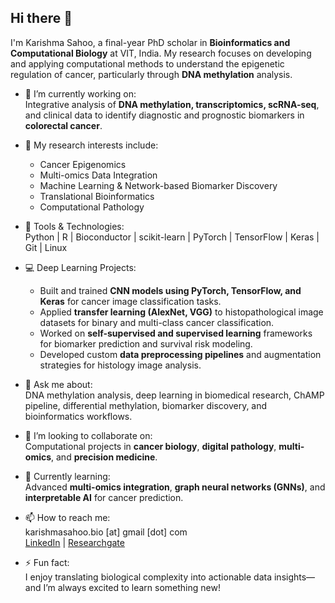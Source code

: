 ## Hi there 👋

I'm Karishma Sahoo, a final-year PhD scholar in **Bioinformatics and Computational Biology** at VIT, India. My research focuses on developing and applying computational methods to understand the epigenetic regulation of cancer, particularly through **DNA methylation** analysis.

- 🔬 I’m currently working on:  
  Integrative analysis of **DNA methylation, transcriptomics, scRNA-seq**, and clinical data to identify diagnostic and prognostic biomarkers in **colorectal cancer**.

- 🧠 My research interests include:  
  - Cancer Epigenomics  
  - Multi-omics Data Integration  
  - Machine Learning & Network-based Biomarker Discovery  
  - Translational Bioinformatics  
  - Computational Pathology

- 🧰 Tools & Technologies:  
  Python | R | Bioconductor | scikit-learn | PyTorch | TensorFlow | Keras | Git | Linux

- 💻 Deep Learning Projects:  
  - Built and trained **CNN models using PyTorch, TensorFlow, and Keras** for cancer image classification tasks.  
  - Applied **transfer learning (AlexNet, VGG)** to histopathological image datasets for binary and multi-class cancer classification.  
  - Worked on **self-supervised and supervised learning** frameworks for biomarker prediction and survival risk modeling.  
  - Developed custom **data preprocessing pipelines** and augmentation strategies for histology image analysis.

- 💬 Ask me about:  
  DNA methylation analysis, deep learning in biomedical research, ChAMP pipeline, differential methylation, biomarker discovery, and bioinformatics workflows.

- 👯 I’m looking to collaborate on:  
  Computational projects in **cancer biology**, **digital pathology**, **multi-omics**, and **precision medicine**.

- 🌱 Currently learning:  
  Advanced **multi-omics integration**, **graph neural networks (GNNs)**, and **interpretable AI** for cancer prediction.

- 📫 How to reach me:  
  karishmasahoo.bio [at] gmail [dot] com  
  [LinkedIn](https://www.linkedin.com/in/karishma-sahoo-1127a116b/) | [Researchgate](https://www.researchgate.net/profile/Karishma-Sahoo-2)

- ⚡ Fun fact:  
  I enjoy translating biological complexity into actionable data insights—and I’m always excited to learn something new!

<!--
**sahookarishma/sahookarishma** is a ✨ _special_ ✨ repository because its `README.md` (this file) appears on your GitHub profile.
-->

